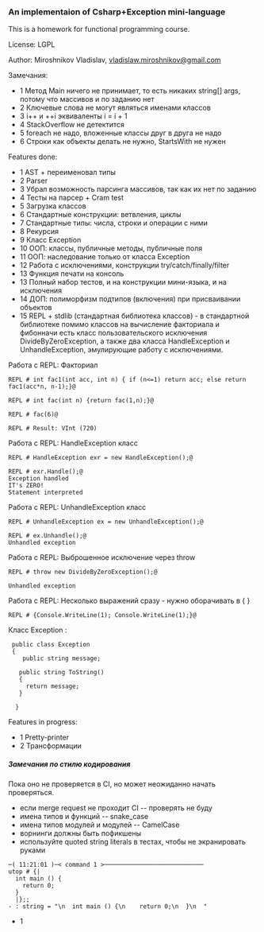 ### An implementaion of Csharp+Exception mini-language

This is a homework for functional programming course.

License: LGPL

Author:  Miroshnikov Vladislav, vladislaw.miroshnikov@gmail.com

Замечания:
- 1 Метод Main ничего не принимает, то есть никаких string[] args, потому что массивов и по заданию нет
- 2 Ключевые слова не могут являться именами классов
- 3 i++ и ++i эквиваленты i = i + 1
- 4 StackOverflow не детектится
- 5 foreach не надо, вложенные классы друг в друга не надо
- 6 Строки как объекты делать не нужно, StartsWith не нужен

Features done:

- 1 AST + переименовал типы
- 2 Parser
- 3 Убрал возможность парсинга массивов, так как их нет по заданию
- 4 Тесты на парсер + Cram test
- 5 Загрузка классов
- 6 Стандартные конструкции: ветвления, циклы
- 7 Стандартные типы: числа, строки и операции с ними
- 8 Рекурсия
- 9 Класс Exception
- 10 ООП: классы, публичные методы, публичные поля
- 11 ООП: наследование только от класса Exception
- 12 Работа с исключениями, конструкции try/catch/finally/filter
- 13 Функция печати на консоль
- 13 Полный набор тестов, и на конструкции мини-языка, и на исключения 
- 14 ДОП: полиморфизм подтипов (включения) при присваивании объектов
- 15 REPL + stdlib (стандартная библиотека классов) - в стандартной библиотеке помимо классов на вычисление факториала и фибонначи есть класс пользовательского исключения DivideByZeroException, а также два класса HandleException и UnhandleException, эмулирующие работу с исключениями.

Работа с REPL: Факториал
```
REPL # int fac1(int acc, int n) { if (n<=1) return acc; else return fac1(acc*n, n-1);}@

REPL # int fac(int n) {return fac(1,n);}@

REPL # fac(6)@

REPL # Result: VInt (720)
```

Работа с REPL: HandleException класс
```
REPL # HandleException exr = new HandleException();@

REPL # exr.Handle();@
Exception handled
IT's ZERO!
Statement interpreted
```

Работа с REPL: UnhandleException класс
```
REPL # UnhandleException ex = new UnhandleException();@

REPL # ex.Unhandle();@
Unhandled exception
```

Работа с REPL: Выброшенное исключение через throw
```
REPL # throw new DivideByZeroException();@

Unhandled exception
```

Работа с REPL: Несколько выражений сразу - нужно оборачивать в { }
```
REPL # {Console.WriteLine(1); Console.WriteLine(1);}@

```

Класс Exception : 
```
 public class Exception 
 {
    public string message;

   public string ToString()
   {
     return message;
   }
   
  }
```
Features in progress:

- 1 Pretty-printer
- 2 Трансформации

##### Замечания по стилю кодирования

Пока оно не проверяется в CI, но может неожиданно начать проверяться.

- если merge request не проходит CI -- проверять не буду
- имена типов и функций -- snake_case
- имена типов модулей и модулей -- CamelCase 
- ворнинги должны быть пофикшены
- используйте quoted string literals в тестах, чтобы не экранировать руками 
```
─( 11:21:01 )─< command 1 >────────────────────────────
utop # {|
  int main () {
    return 0;
  }
  |};;
- : string = "\n  int main () {\n    return 0;\n  }\n  "
```
- 1